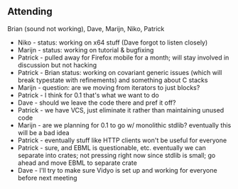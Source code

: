 ## Attending
Brian (sound not working), Dave, Marijn, Niko, Patrick

* Niko - status: working on x64 stuff (Dave forgot to listen closely)
* Marijn  - status: working on tutorial & bugfixing
* Patrick - pulled away for Firefox mobile for a month; will stay involved in discussion but not hacking
* Patrick - Brian status: working on covariant generic issues (which will break typestate with refinements) and something about C stacks
* Marijn - question: are we moving from iterators to just blocks?
* Patrick - I think for 0.1 that's what we want to do
* Dave - should we leave the code there and pref it off?
* Patrick - we have VCS, just eliminate it rather than maintaining unused code
* Marijn - are we planning for 0.1 to go w/ monolithic stdlib? eventually this will be a bad idea
* Patrick - eventually stuff like HTTP clients won't be useful for everyone
* Patrick - sure, and EBML is questionable, etc. eventually we can separate into crates; not pressing right now since stdlib is small; go ahead and move EBML to separate crate
* Dave - I'll try to make sure Vidyo is set up and working for everyone before next meeting
